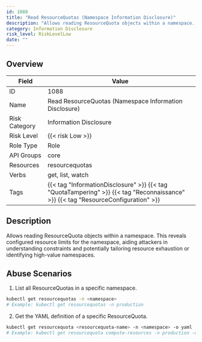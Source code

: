 ```yaml
---
id: 1088
title: "Read ResourceQuotas (Namespace Information Disclosure)"
description: "Allows reading ResourceQuota objects within a namespace. This reveals configured resource limits for the namespace, aiding attackers in understanding constraints and potentially tailoring resource exhaustion or identifying high-value namespaces."
category: Information Disclosure
risk_level: RiskLevelLow
date: ""
---
```


## Overview

| Field         | Value                                                                                                                             |
| ------------- | --------------------------------------------------------------------------------------------------------------------------------- |
| ID            | 1088                                                                                                                              |
| Name          | Read ResourceQuotas (Namespace Information Disclosure)                                                                            |
| Risk Category | Information Disclosure                                                                                                            |
| Risk Level    | {{< risk Low >}}                                                                                                                  |
| Role Type     | Role                                                                                                                              |
| API Groups    | core                                                                                                                              |
| Resources     | resourcequotas                                                                                                                    |
| Verbs         | get, list, watch                                                                                                                  |
| Tags          | {{< tag "InformationDisclosure" >}} {{< tag "QuotaTampering" >}} {{< tag "Reconnaissance" >}} {{< tag "ResourceConfiguration" >}} |

## Description

Allows reading ResourceQuota objects within a namespace. This reveals configured resource limits for the namespace, aiding attackers in understanding constraints and potentially tailoring resource exhaustion or identifying high-value namespaces.

## Abuse Scenarios

1. List all ResourceQuotas in a specific namespace.

```bash {copy=true}
kubectl get resourcequotas -n <namespace>
# Example: kubectl get resourcequotas -n production

```

2. Get the YAML definition of a specific ResourceQuota.

```bash {copy=true}
kubectl get resourcequota <resourcequota-name> -n <namespace> -o yaml
# Example: kubectl get resourcequota compute-resources -n production -o yaml

```

